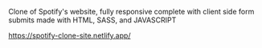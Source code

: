 Clone of Spotify's website, fully responsive complete with client side form submits made with HTML, SASS, and JAVASCRIPT 

https://spotify-clone-site.netlify.app/

